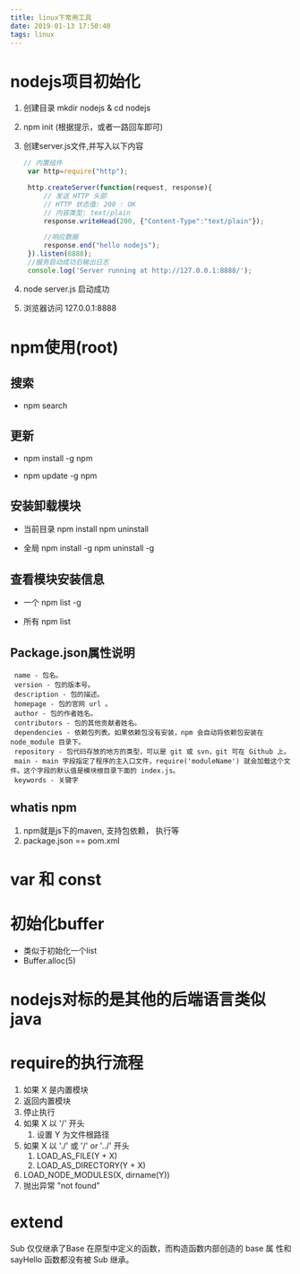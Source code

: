 ```yaml
---
title: linux下常用工具
date: 2019-01-13 17:50:40
tags: linux
---
```

# nodejs项目初始化
  1. 创建目录 mkdir nodejs & cd nodejs

  2. npm init (根据提示，或者一路回车即可)

  3. 创建server.js文件,并写入以下内容
     ``` javascript
     // 内置组件
      var http=require("http");
     
      http.createServer(function(request, response){
          // 发送 HTTP 头部 
          // HTTP 状态值: 200 : OK
          // 内容类型: text/plain
          response.writeHead(200, {"Content-Type":"text/plain"});
     
          //响应数据
          response.end("hello nodejs");
      }).listen(8888);
      //服务启动成功后输出日志
      console.log('Server running at http://127.0.0.1:8888/'); 
     ```

  4. node server.js 启动成功

  5. 浏览器访问 127.0.0.1:8888

     
# npm使用(root)



## 搜索
+ npm search <mould>

  

## 更新
+ npm install -g npm

+ npm update -g npm

  

## 安装卸载模块
   + 当前目录
     npm install <mould>
     npm uninstall <mould>

   + 全局
     npm install -g <mould>
     npm uninstall -g <mould>

     
## 查看模块安装信息
   + 一个
     npm list -g

   + 所有
     npm list <mould>

     
## Package.json属性说明
   ```
    name - 包名。
    version - 包的版本号。
    description - 包的描述。
    homepage - 包的官网 url 。
    author - 包的作者姓名。
    contributors - 包的其他贡献者姓名。
    dependencies - 依赖包列表。如果依赖包没有安装，npm 会自动将依赖包安装在 node_module 目录下。
    repository - 包代码存放的地方的类型，可以是 git 或 svn，git 可在 Github 上。
    main - main 字段指定了程序的主入口文件，require('moduleName') 就会加载这个文件。这个字段的默认值是模块根目录下面的 index.js。
    keywords - 关键字
   ```


## whatis npm

   1. npm就是js下的maven, 支持包依赖， 执行等
   2. package.json == pom.xml



# var 和 const



# 初始化buffer

  + 类似于初始化一个list
  + Buffer.alloc(5)



# nodejs对标的是其他的后端语言类似java



# require的执行流程

1.  如果 X 是内置模块
   1.  返回内置模块
   2.  停止执行
2. 如果 X 以 '/' 开头
   1. 设置 Y 为文件根路径
3. 如果 X 以 './' 或 '/' or '../' 开头
   1. LOAD_AS_FILE(Y + X)
   2. LOAD_AS_DIRECTORY(Y + X)
4. LOAD_NODE_MODULES(X, dirname(Y))
5. 抛出异常 "not found"

# extend

Sub 仅仅继承了Base 在原型中定义的函数，而构造函数内部创造的 base 属 性和 sayHello 函数都没有被 Sub 继承。
